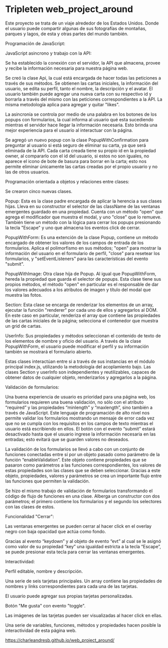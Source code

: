 # Tripleten web_project_around

Este proyecto se trata de un viaje alrededor de los Estados Unidos. Donde
el usuario puede compartir algunas de sus fotografías de
montañas, parques y lagos, de esta y otras partes del mundo también.

Programación de JavaScript:

JavaScript asincrono y trabajo con la API:

Se ha establecido la conexión con el servidor, la API que almacena, provee y
recibe la información necesaria para nuestra página web.

Se creó la clase Api, la cual está encargada de hacer todas las peticiones
a través de sus métodos. Se obtienen las cartas iniciales, la información del
usuario, se edita su perfil, tanto el nombre, la descripción y el avatar. El
usuario también puede agregar una nueva carta con su respectivo id y borrarla
a través del mismo con las peticiones correspondientes a la API. La misma
metodología aplica para agregar y quitar "likes".

La asincronía se controla por medio de una palabra en los botones de los
popups con formularios, la cual informa al usuario qué esta sucediendo mientras
el servidor hace llegar la información necesaria. Esto brinda una mejor
experiencia para el usuario al interactuar con la página.

Se agregó un nuevo popup con la clase PopupWithConfirmation para preguntar
al usuario si está seguro de eliminar su carta, ya que será eliminada de la API.
Cada carta creada tiene su propio id en la propiedad owner, al compararlo con el
id del usuario, si estos no son iguales, no aparece el icono de bote de basura
para borrar en la carta; esto nos permite eliminar únicamente las cartas
creadas por el propio usuario y no las de otros usuarios.

Programación orientada a objetos y relaciones entre clases:

Se crearon cinco nuevas clases.

Popup:
Esta es la clase padre encargada de aplicar la herencia a sus clases hijas. Lleva
en su constructor el selector de las className de las ventanas emergentes
guardado en una propiedad. Cuenta con un método "open" que agrega el modificador
que muestra el modal, y uno "close" que lo remueve. También tiene un método
con la lógica para cerrar los popups presionando la tecla "Escape" y uno que
almacena los eventos click de cerrar.

PopupWithForm:
Es una extención de la clase Popup, contiene un método encargado de obtener
los valores de los campos de entrada de los formularios. Aplica el polimorfismo
en sus métodos; "open" para mostrar la información del usuario en el
formulario de perfil, "close" para resetear los formularios, y "setEventListeners"
para las características del evento "submit".

PopupWithImage:
Otra clase hija de Popup. Al igual que PopupWithForm, hereda la propiedad
que guarda el selector de popups. Esta clase tiene sus propios métodos, el
método "open" en particular es el responsable de dar los valores adecuados
a los atributos de imagen y título del modal que muestra las fotos.

Section:
Esta clase se encarga de renderizar los elementos de un array, ejecutar la
función "renderer" por cada uno de ellos y agregarlos al DOM. En este caso en
particular, renderiza el array que contiene las propiedades de las cartas
iniciales de la página; selecciona el contenedor que muestra un grid de cartas.

UserInfo:
Sus propiedades y métodos seleccionan el contenido de texto de los elementos de
nombre y oficio del usuario. A través de la clase PopupWithForm, el usuario puede
modificar el perfil y su información también se mostrará el formulario abierto.

Estas clases interactúan entre si a través de sus instancias en el módulo
principal index.js, utilizando la metodología del acoplamiento bajo. Las clases
Section y userInfo son independientes y reutilizables, capaces de obtener
datos de cualquier objeto, renderizarlos y agregarlos a la página.

Validación de formularios:

Una buena experiencia de usuario es prioridad para una página web, los
formularios requieren una buena validación, no sólo con el atributo “required”
y las propiedades “minlength” y “maxlength”, sino también a través
de JavaScript. Este lenguaje de programación de alto nivel nos permite validar
los formularios mostrando un mensaje de error cada vez que no se cumpla con
los requisitos en los campos de texto mientras el usuario está
escribiendo en ellos. El botón con el evento “submit” estará desactivado hasta
que el usuario ingrese la información necesaria en las entradas; esto evitará
que se guarden valores no deseados.

La validación de los formularios se llevó a cabo con un conjunto de funciones
conectadas entre sí por un objeto pasado como parámetro de la
función “enableValidation”. Este objeto contiene propiedades que se pasaron
como parámetros a las funciones correspondientes, los valores de estas
propiedades son las clases que se deben seleccionar. Gracias a este objeto,
propiedades, valores y parámetros se crea un importante flujo entre las
funciones que permiten la validación.

Se hizo el mismo trabajo de validación de formularios transformando el
código de flujo de funciones en una clase. Alberga un constructor con dos
parámetros; el primero contiene los formularios y el segundo los selectores
con las clases de estos.

Funcionalidad "Cerrar":

Las ventanas emergentes se pueden cerrar al hacer click en el overlay negro
con baja opacidad que actúa como fondo.

Gracias al evento “keydown” y al objeto de evento “evt” al cual se le asignó
como valor de su propiedad “key” una igualdad estricta a la tecla “Escape”,
se puede presionar esta tecla para cerrar las ventanas emergentes.

Interactividad:

Perfil editable, nombre y descripción.

Una serie de seis tarjetas principales. Un array contiene las propiedades
de nombres y links correspondientes para cada una de las tarjetas.

El usuario puede agregar sus propias tarjetas personalizadas.

Botón "Me gusta" con evento "toggle".

Las imágenes de las tarjetas pueden ser visualizadas al hacer click en ellas.

Una serie de variables, funciones, métodos y propiedades hacen posible
la interactividad de esta página web.

https://charleandresb.github.io/web_project_around/

